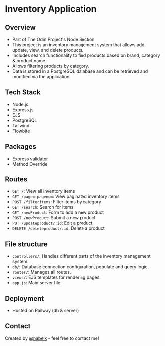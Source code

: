# Inventory Application

## Overview

-   Part of The Odin Project's Node Section
-   This project is an inventory management system that allows add, update, view, and delete products.
-   Includes search functionality to find products based on brand, category & product name.
-   Allows filtering products by category.
-   Data is stored in a PostgreSQL database and can be retrieved and modified via the application.

## Tech Stack

-   Node.js
-   Express.js
-   EJS
-   PostgreSQL
-   Tailwind
-   Flowbite

## Packages

-   Express validator
-   Method Override

## Routes

-   `GET /`: View all inventory items
-   `GET /page=:pagenum`: View paginated inventory items
-   `POST /filteritems`: Filter items by category
-   `GET /search`: Search for items
-   `GET /newProduct`: Form to add a new product
-   `POST /newProduct`: Submit a new product
-   `PUT /updateproduct/:id`: Edit a product
-   `DELETE /deleteproduct/:id`: Delete a product

## File structure

-   `controllers/`: Handles different parts of the inventory management system.
-   `db/`: Database connection configuration, populate and query logic.
-   `routes/`: Manages all routes.
-   `views/`: EJS templates for rendering pages.
-   `app.js`: Main server file.

## Deployment

-   Hosted on Railway (db & server)

## Contact

Created by [@nabelk](https://www.linkedin.com/in/nabil-khalid-36791a241/) - feel free to contact me!
